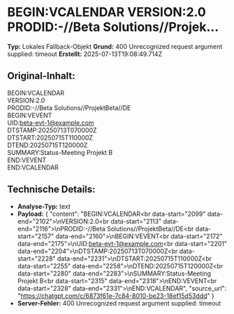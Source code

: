 # BEGIN:VCALENDAR VERSION:2.0 PRODID:-//Beta Solutions//Projek...

**Typ:** Lokales Fallback-Objekt
**Grund:** 400 Unrecognized request argument supplied: timeout
**Erstellt:** 2025-07-13T19:08:49.714Z

## Original-Inhalt:

BEGIN:VCALENDAR<br data-start="2099" data-end="2102">
VERSION:2.0<br data-start="2113" data-end="2116">
PRODID:-//Beta Solutions//ProjektBeta//DE<br data-start="2157" data-end="2160">
BEGIN:VEVENT<br data-start="2172" data-end="2175">
UID:beta-evt-1@example.com<br data-start="2201" data-end="2204">
DTSTAMP:20250713T070000Z<br data-start="2228" data-end="2231">
DTSTART:20250715T110000Z<br data-start="2255" data-end="2258">
DTEND:20250715T120000Z<br data-start="2280" data-end="2283">
SUMMARY:Status-Meeting Projekt B<br data-start="2315" data-end="2318">
END:VEVENT<br data-start="2328" data-end="2331">
END:VCALENDAR

## Technische Details:

- **Analyse-Typ:** text
- **Payload:** {
  "content": "BEGIN:VCALENDAR<br data-start=\"2099\" data-end=\"2102\">\nVERSION:2.0<br data-start=\"2113\" data-end=\"2116\">\nPRODID:-//Beta Solutions//ProjektBeta//DE<br data-start=\"2157\" data-end=\"2160\">\nBEGIN:VEVENT<br data-start=\"2172\" data-end=\"2175\">\nUID:beta-evt-1@example.com<br data-start=\"2201\" data-end=\"2204\">\nDTSTAMP:20250713T070000Z<br data-start=\"2228\" data-end=\"2231\">\nDTSTART:20250715T110000Z<br data-start=\"2255\" data-end=\"2258\">\nDTEND:20250715T120000Z<br data-start=\"2280\" data-end=\"2283\">\nSUMMARY:Status-Meeting Projekt B<br data-start=\"2315\" data-end=\"2318\">\nEND:VEVENT<br data-start=\"2328\" data-end=\"2331\">\nEND:VCALENDAR",
  "source_url": "https://chatgpt.com/c/6873f61e-7c84-8010-be23-18ef15d53ddd"
}
- **Server-Fehler:** 400 Unrecognized request argument supplied: timeout